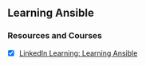 ## Learning Ansible 

### Resources and Courses 

- [x] [LinkedIn Learning: Learning Ansible](https://www.linkedin.com/learning/learning-ansible/next-steps?autoplay=true&resume=false&u=3322)